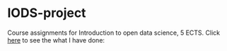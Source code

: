# IODS-project
Course assignments for Introduction to open data science, 5 ECTS. Click [here](https://petrusk4.github.io/IODS-project/) to see the what I have done: 
